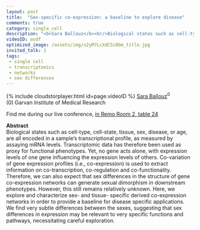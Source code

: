 ```yaml
---
layout: post
title:  "Sex-specific co-expression: a baseline to explore disease"
comments: true
category: single_cell
description: "<b>Sara Ballouz</b><br/>Biological states such as cell-type, cell-state, t..."
videoID: asdf
optimized_image: /assets/img/x2yM7LcXdCSi0bm_title.jpg
invited_talk: 1
tags:
 - single cell
 - transcriptomics
 - networks
 - sex differences
---
```

{% include cloudstorplayer.html id=page.videoID %}
<u>Sara Ballouz</u><sup>0</sup><br/>
\(0\) Garvan Institute of Medical Research

Find me during our live conference, [in Remo Room 2, table 24](https://remo.co)

<b>Abstract</b><br/>
Biological states such as cell-type, cell-state, tissue, sex, disease, or age, are all encoded in a sample’s transcriptional profile, as measured by assaying mRNA levels. Transcriptomic data has therefore been used as proxy for functional phenotypes. Yet, no gene acts alone, with expression levels of one gene influencing the expression levels of others. Co-variation of gene expression profiles \(i.e., co-expression\) is used to extract information on co-transcription, co-regulation and co-functionality. Therefore, we can also expect that sex differences in the structure of gene co-expression networks can generate sexual dimorphism in downstream phenotypes. However, this still remains relatively unknown. Here, we explore and characterize sex- and tissue- specific derived co-expression networks in order to provide a baseline for disease specific applications. We find very subtle differences between the sexes, suggesting that sex differences in expression may be relevant to very specific functions and pathways, necessitating careful exploration.
